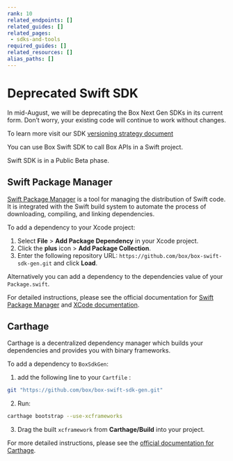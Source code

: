 ```yaml
---
rank: 10
related_endpoints: []
related_guides: []
related_pages:
 - sdks-and-tools
required_guides: []
related_resources: []
alias_paths: []
---
```


# Deprecated Swift SDK

<Message type='warning'>
  In mid-August, we will be deprecating the Box Next Gen SDKs in its current form. Don’t worry, your existing code will continue to work without changes. 

  To learn more visit our SDK [versioning strategy document][versioning]
</Message>

You can use Box Swift SDK to call Box APIs in a Swift
project.

<Message type='notice'>
Swift SDK is in a Public Beta phase.
</Message>

## Swift Package Manager

[Swift Package Manager][spm] is a tool for managing the distribution of Swift code. It is integrated with the Swift build system to automate the process of downloading, compiling, and linking dependencies.

To add a dependency to your Xcode project:

1. Select **File** > **Add Package Dependency** in your Xcode project.
2. Click the **plus** icon > **Add Package Collection**.
2. Enter the following repository URL: `https://github.com/box/box-swift-sdk-gen.git` and click **Load**.

Alternatively you can add a dependency to the dependencies value of your `Package.swift`.

For detailed instructions, please see the official documentation for [Swift Package Manager][spm] and [XCode documentation][xcode].

## Carthage

Carthage is a decentralized dependency manager which builds your dependencies and provides you with binary frameworks.

To add a dependency to `BoxSdkGen`:

1. add the following line to your `Cartfile` :

```bash
git "https://github.com/box/box-swift-sdk-gen.git"
```

2. Run:

```bash
carthage bootstrap --use-xcframeworks
```

3. Drag the built `xcframework` from **Carthage/Build** into your project.

For more detailed instructions, please see the [official documentation for Carthage][carthage].

[spm]: https://www.swift.org/documentation/package-manager/
[xcode]: https://developer.apple.com/documentation/xcode/adding-package-dependencies-to-your-app
[carthage]: https://github.com/Carthage/Carthage#adding-frameworks-to-an-application
[versioning]: g://tooling/sdks/sdk-versioning